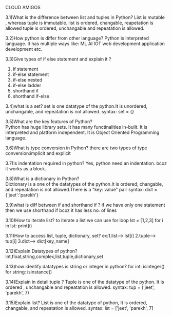 CLOUD AMIGOS

3.1)What is the difference between list and tuples in Python?
 List is mutable , whereas tuple is immutable.
 list is ordered, changable, reapetation is allowed
 tuple is ordered, unchangable and repeatation is allowed.

         
3.2)How python  is differ from other language?
 Python is Interpreted language.
 It has multiple ways like:
 			    ML
 			    AI
 			    IOT
 			    web development
 			    application development
 			    etc.          

3.3)Give types of if else  statement and explain it ?
 1. if statement
 2. if-else statement
 3. if-else nested
 4. if-else ladder
 5. shorthand if
 6. shorthand if-else   


3.4)what is a set?
 set is one datatype of the python.It is unordered, unchangable, and repeatation is not allowed.
 syntax: set = {}
 
 
3.5)What are the key features of Python?  
 Python has huge library sets.
 It has many functinalities in-built.
 It is interpreted and platform independent.
 It is Object Oriented Programming language.
 
 
3.6)What is type conversion in Python? 
 there are two types of type conversion:implicit and explicit


3.7)Is indentation required in python?
 Yes, python need an indentation. bcoz it works as a block. 


3.8)What is a dictionary in Python?   
 Dictionary is a one of the datatypes of the python.It is ordered, changable, and repeatation is not allowed.There is a "key: value" pair
 syntax: dict ={'jeet':'parekh'}


3.9)what is diff between if and shorthand if ?
 if we have only one statement then we use shorthand if bcoz it has less no. of lines


3.10)How to iterate list?
 to iterate a list we can use for loop
 lst = [1,2,3]
 for i in lst:
       print(i)
       
       
3.11)How to access list, tuple, dictionary, set?
 ex:1.list--> lst[i]
    2.tuple--> tup[i]
    3.dict--> dict[key_name]

3.12)Explain Datatypes of python?
 int,float,string,complex,list,tuple,dictionary,set
    
3.13)how identify datatypes is string or integer in python?
 for int: isinteger()
 for string: isinstance()


3.14)Explain in detail tuple ?
 Tuple is one of the datatype of the python. It is ordered , unchangable and repeatation is allowed.
 syntax:  tup = ('jeet', 'parekh', 7)
 
3.15)Explain list?
 List is one of the datatype of python, It is ordered, changable, and repeatation is allowed.
 syntax: lst = ['jeet', 'parekh', 7]

